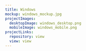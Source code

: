 ```yaml
---
title: Windows
mockup: windows_mockup.jpg
projectImages:
  desktopImage: windows_desktop.png
  mobileImage: windows_mobile.png
projectLinks:
  repository: view
  view: view
---
```

